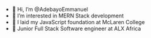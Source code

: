 - 👋 Hi, I’m @AdebayoEmmanuel
- 👀 I’m interested in MERN Stack development
- 🌱 I laid my JavaScript foundation at McLaren College
- 🐝 Junior Full Stack Software engineer at ALX Africa

<!---
AdebayoEmmanuel/AdebayoEmmanuel is a ✨ special ✨ repository because its `README.md` (this file) appears on your GitHub profile.
You can click the Preview link to take a look at your changes.
--->
